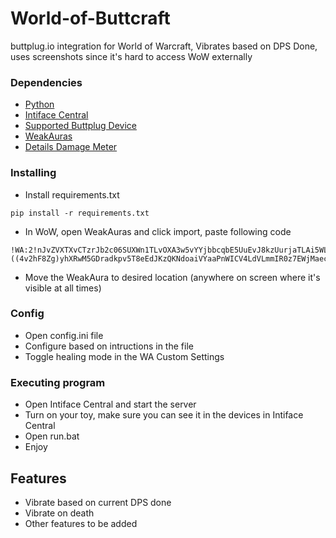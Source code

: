 # World-of-Buttcraft

buttplug.io integration for World of Warcraft, Vibrates based on DPS Done, uses screenshots since it's hard to access WoW externally

### Dependencies

* [Python](https://www.python.org/downloads/release/python-3123/)
* [Intiface Central](https://github.com/intiface/intiface-central/releases)
* [Supported Buttplug Device](https://iostindex.com/?filter0Availability=Available,DIY&filter1Connection=Digital&filter2ButtplugSupport=4)
* [WeakAuras](https://www.curseforge.com/wow/addons/weakauras-2)
* [Details Damage Meter](https://www.curseforge.com/wow/addons/details)

### Installing

* Install requirements.txt
```
pip install -r requirements.txt
```

* In WoW, open WeakAuras and click import, paste following code
```
!WA:2!nJvZVXTXvCTzrJb2c06SUXWn1TLvOXA3w5vYYjbbcqbE5UuEvJ8kzUurjaTLAi5WLtexo0ZmuF4d9dDP5S69Eq3cqpP)ckmkqVsiuuGERqx6D)hqrFd)y)sCJTtnqJaewYHZ8M37979XVzkTE1bvDQ68fRYOrcFsawTlnaFgXMg0JgXSXLoZbZrIigsG90TP(u2VOC5YLoZoIlOdmWhjc)RUrb2ccnqPw9kkWFexfeSctCWbn4E0dn9Wiq49veE4GKzi)JHbXgmAMoeEOp6yPivOmLfwqPrJrF1oIXWbIoH8ebG954)3Ku7Cjf4ub()cUhYHE4NTLRlhlU9CNJcS9OSTPKaHvlTUgA6xytP(WCc6DijeVx41h5d2j0bCqwrj)8S85P50h7PkDM7DIGr63hZ4FN7WYE8FOkooeBLkKZt)XuoKo(aq)ahVvKRRbmaRJ2MBV(oBg)2wDapPW7sEKvYK2MHDjhP3BBTn3upanaZROgfqews7hZIVXrV5Vze6KSKHquYBkRTMYcBVzZptt3ux7HADnBVrVMQBQ1EHe0s5U3vjX4vAT1JuBAm0NpbaNH7tJ9cI9(y2KO(eRnDcR2c81y)XeIetMXKvwtPLPbzaM1Ol(qJKXQTCJ3FXPNylKVVfYE)6dJxMTnR1DktEtTMFI20M8RftRytkG4xOXdBzavmAbeEBmYzOAUvG)XkEehC(eDGVw8wjN1m8WzPpcweUyFvBnJMBSzptJnA9XM72CHjn7xUS9juM08KwdtPhxXgpXE2lQ9Kl6vXAYq(2AnhdWthuP9gA9()jEdAspCkmQWfG5QGcCusTCLSYAxnZilQyTrg93aXLXTXw(yeBcR0va(L7RWXqXshEIvNexVlgTFtyNYdWjbk20bwiXqXLxnOPue1U)Ik517Mcek2J5IM2UE1CDVkUWz6kFvCPf5ANQAXgbTsCrBsT3x2gQw9xc9EQ6dfTnWZ1NDAw2eZgp1VcdM2NIhUEHnzwSOYWlov9MfhlJv32dBVF8BFcpe77VHdVYWEH9GULKJo3SvZEgM9mAQBK3uvABX340OGSoV3m(gZxPs4BHG4KdWgPd(iQd(pp3ZH29ywaY)tGE1qq0F8YqgTpdZ5P8H(z3EU34uo23nHyqCfDKFOhQ85KaxkBasg3DNZHhTXAj29EH3I0pGYWBfk)gpzungJY47DMmwNKmCfvGMLD4pFy4oicjOPSlL57CxQ7DvJecBgKNOak0NJTfReX8dxXtic5RU0s9jcViRgqUXsB7r8jHTHmjB6sxD9QU0aXLBBO0dfWv6IaD5q2bPw71c)bJXDYm1KmTZEqna4gA5Hj99eDEW7n3CpyU5kPFiXr415bp(3(F(xZn3CQ(uKJ7PrCSzaGkmplbYhm5BQpiYxqQOYjpfFZ4pQIUTpIZLpPcqPT8b2tb5dq6BWooLfwN)YV7l)3)PN83UD41bb205Zb4e7GDEe6iVtKMrpqy)qlEcYyrgeszGBH4CE9JvTU39FIFpNGmEDFAQelhwfKuRm(zaKRd5z7Xqjfm4FGounIjQOsaku3bipDT3S4s3fWLe(YYvMv9Lkd5GndskzzE5WpVrpBuqAeuT5NkDy(ftY6QlZUksY6qTQMwwm8beW46gnWcQlgeniDl8P2iFzwALXQyaFTqU5lpEhu5K(O1uU3YP)DLfawlhsWc63inCP28VBJLDbTvUWLswxDjr85F08YEacpAehLv14QBXxFX)Xfl(PKLGMkTAGO8A46tPPoP6Yf7ff4WWo8IQSjDDYHUQJFgvThVzYy83UAB8Xp2scRlGGYvv)uamlWtZhfYXoYoGWsAJfiIpe8G7pyYpwB56flG2ObO(JV2DGq)0bRTq6HiwyrLRSANKa(jLXsfOux1iNiJ5RoMf2K6VqV0l8SDV48QD2UDtdnzpjzJM5RxPO(BZkBBg97)gnO3jJnZKOE2OFvWU34WEUuELW9oVe4U3xBCVZRxCFgq(yN4nVAAF5ewBS97HyHEYO1gfg4mm0iBbtvIto2Q9gj8SBMOivym2AV(vHoJeEMkCQd1mLl1EwUqZrUxLPBjtc8olD9YBSi(7(89X4WMYw7cDjTiVZhdaN)DTzhL2r(9(XNbS2Wo7kPr8yloEaWAq)EnwUXkQpLshu6uuajLy1he)O1JRg)Hx4iVokyGKBlHLDMHNHrCCpbeg0x4DTtKVLOjFO6aejizHX)Y4Fv8V(AXMWJpE6rc)E5xBJudBt4ilFSJhtAHe3J1134HDmotqTZ4kDRs)b68eNv2Dl1toKYC2LHcpz3Sho3LHgi1gKa9TFE6vjTUCiPkz1RLUMw3lqrqtkwgXW35G4QwcA)((4v2hF8Zg)yhXRwM5GDradkpv5T8eEdJKzQKNdoaiVYaaPnWICV4LdVLmmIR0z7EWjMaeck)qDvAVDplWx5s6FZ4apO7N0uWExckcv6ITtab91L4X5P8MALCJFLkvQCo(TbiHBv(F(0tYDx7DgWapnsJV6nJREb8QKttFgfAJ6gx9u5aGJbZop9htjjW7(SSxShUfxMnYbeobC(7LpDStFC4B17jrigwz9iFFLD9ic8fzFMMeiv6lUDyvHK26em(kDAYyI0OUqLHVLZUn0uafSmbpOP8so37YuzKtXxT5ogBfEJKbN0pfF4ZtLZWW3FF43VaXN(GUCxCUinui7wgl9SKzMfHfx5mgvEAyz8NA3T6QLn7ClPaPNtnhcF)rZYYsFRuCvgGdYVN5MMq4FRZsgB4f8w(0mjficV(6mYtvECeYrgoRyyKQ25O0eE9Cll8Nol1Xh3hzFSzcJlVlsMqE6tC)lgURj375w7yS5gD1cV(ykC2bVc)jZAdczyBImdTC26MosE0MKC(HW6ZssohdjBeBtHhCaqpiA)4cGGwdHGQCR3VX9UFJvQEWF)t)V)
```
* Move the WeakAura to desired location (anywhere on screen where it's visible at all times)

### Config

* Open config.ini file
* Configure based on intructions in the file
* Toggle healing mode in the WA Custom Settings


### Executing program

* Open Intiface Central and start the server
* Turn on your toy, make sure you can see it in the devices in Intiface Central
* Open run.bat
* Enjoy

## Features
- Vibrate based on current DPS done
- Vibrate on death
- Other features to be added
